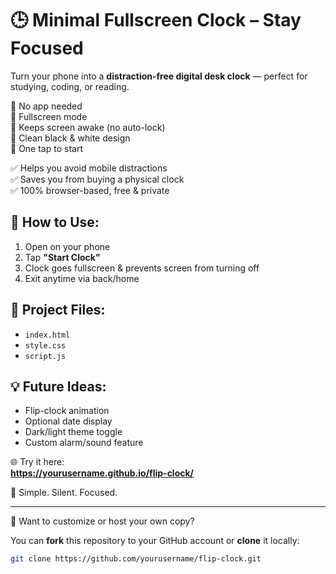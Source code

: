 🕒 Minimal Fullscreen Clock – Stay Focused
=========================================

Turn your phone into a **distraction-free digital desk clock** — perfect for studying, coding, or reading.

🔹 No app needed  
🔹 Fullscreen mode  
🔹 Keeps screen awake (no auto-lock)  
🔹 Clean black & white design  
🔹 One tap to start

✅ Helps you avoid mobile distractions  
✅ Saves you from buying a physical clock  
✅ 100% browser-based, free & private

🔧 How to Use:
--------------
1. Open on your phone  
2. Tap **"Start Clock"**  
3. Clock goes fullscreen & prevents screen from turning off  
4. Exit anytime via back/home

📂 Project Files:
-----------------
- `index.html`  
- `style.css`  
- `script.js`

💡 Future Ideas:
----------------
- Flip-clock animation  
- Optional date display  
- Dark/light theme toggle  
- Custom alarm/sound feature  

🌐 Try it here:  
**https://yourusername.github.io/flip-clock/**

🙌 Simple. Silent. Focused.

**************************
🚀 Want to customize or host your own copy?

You can **fork** this repository to your GitHub account or **clone** it locally:

```bash
git clone https://github.com/yourusername/flip-clock.git
